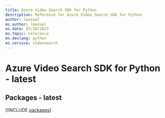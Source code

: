 ```yaml
---
title: Azure Video Search SDK for Python
description: Reference for Azure Video Search SDK for Python
author: lmazuel
ms.author: lmazuel
ms.data: 07/20/2023
ms.topic: reference
ms.devlang: python
ms.service: videosearch
---
```

# Azure Video Search SDK for Python - latest
## Packages - latest
[!INCLUDE [packages](video-search-index.md)]